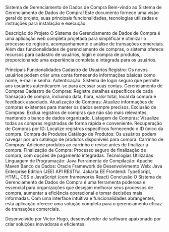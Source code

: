Sistema de Gerenciamento de Dados de Compra
Bem-vindo ao Sistema de Gerenciamento de Dados de Compra! Este documento fornece uma visão geral do projeto, suas principais funcionalidades, tecnologias utilizadas e instruções para instalação e execução.

Descrição do Projeto
O Sistema de Gerenciamento de Dados de Compra é uma aplicação web completa projetada para simplificar e otimizar o processo de registro, acompanhamento e análise de transações comerciais. Além das funcionalidades de gerenciamento de compras, o sistema oferece recursos para cadastro de usuários, login e compra de produtos, proporcionando uma experiência completa e integrada para os usuários.

Principais Funcionalidades
Cadastro de Usuários
Registro: Os novos usuários podem criar uma conta fornecendo informações básicas como nome, e-mail e senha.
Autenticação: Sistema de login seguro que permite aos usuários autenticarem-se para acessar suas contas.
Gerenciamento de Compras
Cadastro de Compras: Registre detalhes específicos de cada transação de compra, incluindo data, hora, valor total, local da compra e feedback associado.
Atualização de Compras: Atualize informações de compras existentes para manter os dados sempre precisos.
Exclusão de Compras: Exclua registros de compras que não são mais relevantes, mantendo o banco de dados organizado.
Listagem de Compras: Visualize todas as compras registradas de forma rápida e conveniente.
Recuperação de Compras por ID: Localize registros específicos fornecendo o ID único da compra.
Compra de Produtos
Catálogo de Produtos: Os usuários podem navegar por um catálogo de produtos disponíveis para compra.
Carrinho de Compras: Adicione produtos ao carrinho e revise antes de finalizar a compra.
Finalização de Compra: Processo seguro de finalização de compra, com opções de pagamento integradas.
Tecnologias Utilizadas
Linguagem de Programação: Java
Ferramenta de Compilação: Apache Maven
Banco de Dados: Oracle
Framework de Desenvolvimento Web: Java Enterprise Edition (JEE)
API RESTful: Jakarta EE
Frontend: TypeScript, HTML, CSS e JavaScript (com frameworks React)
Conclusão
O Sistema de Gerenciamento de Dados de Compra é uma ferramenta poderosa e essencial para organizações que desejam melhorar seus processos de compra, aumentar a eficiência operacional e tomar decisões mais informadas. Com uma interface intuitiva e funcionalidades abrangentes, esta aplicação oferece uma solução completa para o gerenciamento eficaz de transações comerciais.

Desenvolvido por Victor Hugo, desenvolvedor de software apaixonado por criar soluções inovadoras e eficientes.
